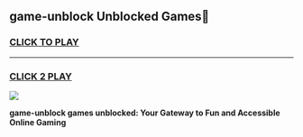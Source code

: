 
## game-unblock Unblocked Games👋
<h3>
<a href="https://news.freeplayer.one?title=game-unblock&ref=16F">CLICK TO PLAY</a></h3>
<hr>

<h3>
<a href="https://news.freeplayer.one?title=game-unblock&ref=16F">CLICK 2 PLAY</a>
  
</h3>

<a href="https://news.freeplayer.one?title=game-unblock&ref=16F/"><img src="https://clearcache.store/games.png"></a>


**game-unblock games unblocked: Your Gateway to Fun and Accessible Online Gaming**
